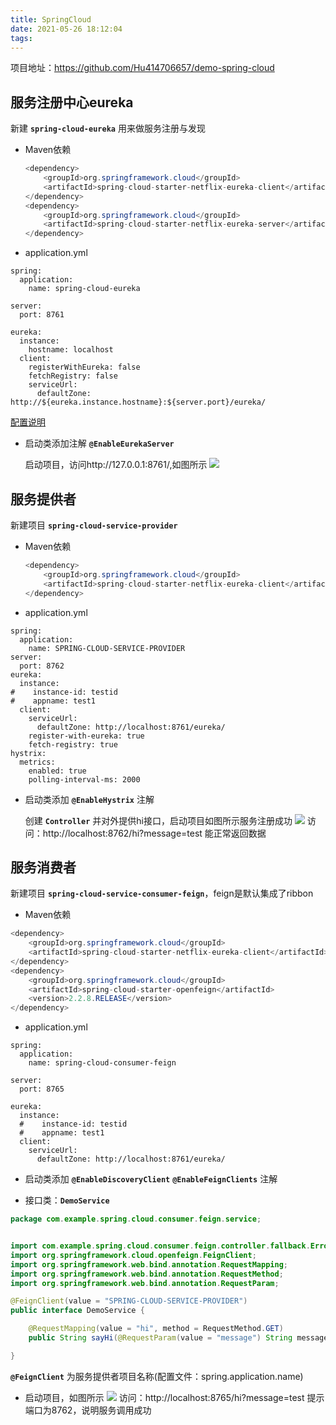 ```yaml
---
title: SpringCloud
date: 2021-05-26 18:12:04
tags:
---
```


项目地址：https://github.com/Hu414706657/demo-spring-cloud


## 服务注册中心eureka
新建 **`spring-cloud-eureka`** 用来做服务注册与发现
- Maven依赖
    ```java 
    <dependency>
        <groupId>org.springframework.cloud</groupId>
        <artifactId>spring-cloud-starter-netflix-eureka-client</artifactId>
    </dependency>
    <dependency>
        <groupId>org.springframework.cloud</groupId>
        <artifactId>spring-cloud-starter-netflix-eureka-server</artifactId>
    </dependency>
    ```
- application.yml
```text
spring:
  application:
    name: spring-cloud-eureka

server:
  port: 8761

eureka:
  instance:
    hostname: localhost
  client:
    registerWithEureka: false
    fetchRegistry: false
    serviceUrl:
      defaultZone: http://${eureka.instance.hostname}:${server.port}/eureka/

```
[配置说明](https://github.com/Hu414706657/demo-spring-cloud/blob/master/spring-cloud-eureka/src/main/resources/%E9%85%8D%E7%BD%AE%E8%AF%B4%E6%98%8E)

- 启动类添加注解 **`@EnableEurekaServer`**

    启动项目，访问http://127.0.0.1:8761/,如图所示
    ![](https://414706657.oss-cn-shenzhen.aliyuncs.com/spring_cloud/spring-cloud_1.png)

## 服务提供者
新建项目 **`spring-cloud-service-provider`**
- Maven依赖
    ```java
    <dependency>
        <groupId>org.springframework.cloud</groupId>
        <artifactId>spring-cloud-starter-netflix-eureka-client</artifactId>
    </dependency>
    ```
- application.yml
```text
spring:
  application:
    name: SPRING-CLOUD-SERVICE-PROVIDER
server:
  port: 8762
eureka:
  instance:
#    instance-id: testid
#    appname: test1
  client:
    serviceUrl:
      defaultZone: http://localhost:8761/eureka/
    register-with-eureka: true
    fetch-registry: true
hystrix:
  metrics:
    enabled: true
    polling-interval-ms: 2000
```
- 启动类添加 **`@EnableHystrix`** 注解

    创建 **`Controller`** 并对外提供hi接口，启动项目如图所示服务注册成功
    ![](https://414706657.oss-cn-shenzhen.aliyuncs.com/spring_cloud/spring-cloud_2.png)
    访问：http://localhost:8762/hi?message=test 能正常返回数据

## 服务消费者
新建项目 **`spring-cloud-service-consumer-feign`**，feign是默认集成了ribbon

- Maven依赖
```java
<dependency>
    <groupId>org.springframework.cloud</groupId>
    <artifactId>spring-cloud-starter-netflix-eureka-client</artifactId>
</dependency>
<dependency>
    <groupId>org.springframework.cloud</groupId>
    <artifactId>spring-cloud-starter-openfeign</artifactId>
    <version>2.2.8.RELEASE</version>
</dependency>
```

- application.yml
```text
spring:
  application:
    name: spring-cloud-consumer-feign

server:
  port: 8765

eureka:
  instance:
  #    instance-id: testid
  #    appname: test1
  client:
    serviceUrl:
      defaultZone: http://localhost:8761/eureka/
```

- 启动类添加 **`@EnableDiscoveryClient`** **`@EnableFeignClients`** 注解

- 接口类：**`DemoService`**
```java
package com.example.spring.cloud.consumer.feign.service;


import com.example.spring.cloud.consumer.feign.controller.fallback.ErrorBallback;
import org.springframework.cloud.openfeign.FeignClient;
import org.springframework.web.bind.annotation.RequestMapping;
import org.springframework.web.bind.annotation.RequestMethod;
import org.springframework.web.bind.annotation.RequestParam;

@FeignClient(value = "SPRING-CLOUD-SERVICE-PROVIDER")
public interface DemoService {

    @RequestMapping(value = "hi", method = RequestMethod.GET)
    public String sayHi(@RequestParam(value = "message") String message);

}
```
**`@FeignClient`** 为服务提供者项目名称(配置文件：spring.application.name)

- 启动项目，如图所示
![](https://414706657.oss-cn-shenzhen.aliyuncs.com/spring_cloud/spring-cloud_3.png)
访问：http://localhost:8765/hi?message=test 提示端口为8762，说明服务调用成功